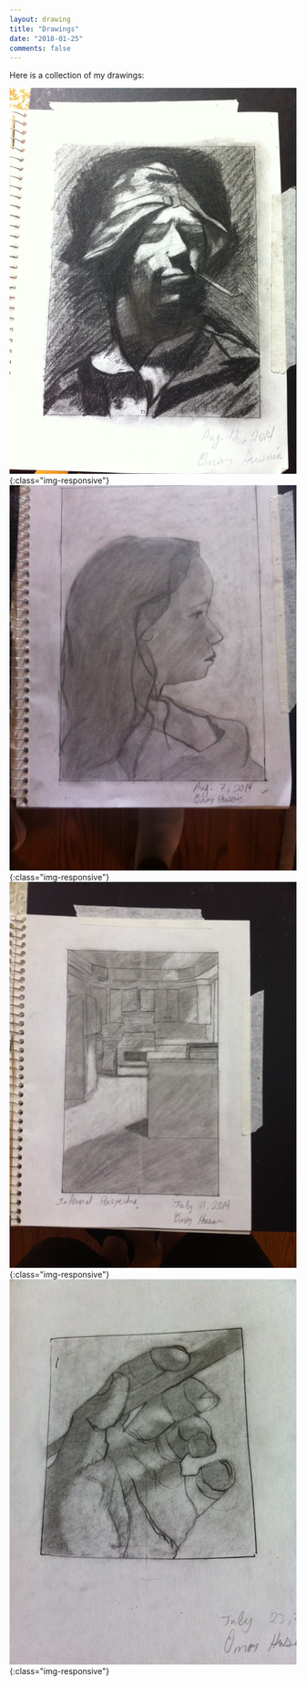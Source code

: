 ```yaml
---
layout: drawing
title: "Drawings"
date: "2018-01-25"
comments: false
---
```


Here is a collection of my drawings:

![Sailor](/images/D1_sailor.jpeg){:class="img-responsive"}
![Mimi](/images/D2_mimi.jpeg){:class="img-responsive"}
![Kitchen](/images/D3.jpeg){:class="img-responsive"}
![Hand](/images/D4.jpeg){:class="img-responsive"}